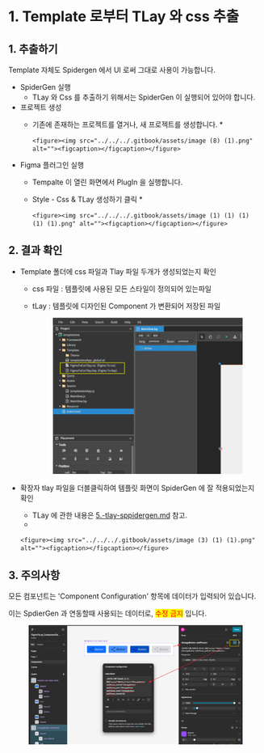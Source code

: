 # 1. Template 로부터 TLay 와 css 추출

## 1. 추출하기

Template 자체도 Spidergen 에서 UI 로써 그대로 사용이 가능합니다.



* SpiderGen 실행
  * TLay 와 Css 를 추출하기 위해서는 SpiderGen 이 실행되어 있어야 합니다.
* 프로젝트 생성
  * 기존에  존재하는 프로젝트를 열거나, 새 프로젝트를 생성합니다.
    *

        <figure><img src="../../../.gitbook/assets/image (8) (1).png" alt=""><figcaption></figcaption></figure>
* Figma 플러그인 실행
  * Tempalte 이 열린 화면에서 PlugIn 을 실행합니다.
  * Style - Css & TLay 생성하기 클릭
    *

        <figure><img src="../../../.gitbook/assets/image (1) (1) (1) (1) (1).png" alt=""><figcaption></figcaption></figure>

## 2. 결과 확인

* Template 폴더에 css 파일과 Tlay 파일 두개가 생성되었는지 확인
  * css 파일 : 템플릿에 사용된 모든 스타일이 정의되어 있는파일
  *   tLay : 템플릿에 디자인된 Component 가 변환되어 저장된 파일

      <figure><img src="../../../.gitbook/assets/image (2) (1) (1) (1).png" alt=""><figcaption></figcaption></figure>
* 확장자 tlay 파일을 더블클릭하여 템플릿 화면이 SpiderGen 에 잘 적용되었는지 확인
  * TLay 에 관한 내용은 [5.-tlay-sppidergen.md](../5.-tlay-sppidergen.md "mention") 참고.
  *

      <figure><img src="../../../.gitbook/assets/image (3) (1) (1).png" alt=""><figcaption></figcaption></figure>



## 3. 주의사항

모든 컴포넌트는 'Component Configuration' 항목에 데이터가 입력되어 있습니다.

이는 SpdierGen 과 연동할때 사용되는 데이터로, <mark style="color:red;">수정 금지</mark> 입니다.

<figure><img src="../../../.gitbook/assets/image (194).png" alt=""><figcaption></figcaption></figure>

